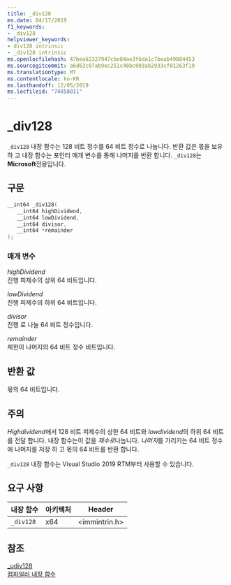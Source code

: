 ```yaml
---
title: _div128
ms.date: 04/17/2019
f1_keywords:
- _div128
helpviewer_keywords:
- div128 intrinsic
- _div128 intrinsic
ms.openlocfilehash: 47bea62327947cbe84ae3f6da1c7beab49884453
ms.sourcegitcommit: a6d63c07ab9ec251c48bc003ab2933cf01263f19
ms.translationtype: MT
ms.contentlocale: ko-KR
ms.lasthandoff: 12/05/2019
ms.locfileid: "74858011"
---
```

# <a name="_div128"></a>_div128

`_div128` 내장 함수는 128 비트 정수를 64 비트 정수로 나눕니다. 반환 값은 몫을 보유 하 고 내장 함수는 포인터 매개 변수를 통해 나머지를 반환 합니다. `_div128`는 **Microsoft**전용입니다.

## <a name="syntax"></a>구문

```C
__int64 _div128(
   __int64 highDividend,
   __int64 lowDividend,
   __int64 divisor,
   __int64 *remainder
);
```

### <a name="parameters"></a>매개 변수

*highDividend* \
진행 피제수의 상위 64 비트입니다.

*lowDividend* \
진행 피제수의 하위 64 비트입니다.

*divisor* \
진행 로 나눌 64 비트 정수입니다.

*remainder* \
제한이 나머지의 64 비트 정수 비트입니다.

## <a name="return-value"></a>반환 값

몫의 64 비트입니다.

## <a name="remarks"></a>주의

*Highdividend*에서 128 비트 피제수의 상한 64 비트와 *lowdividend*의 하위 64 비트를 전달 합니다. 내장 함수는이 값을 *제수로*나눕니다. *나머지*를 가리키는 64 비트 정수에 나머지를 저장 하 고 몫의 64 비트를 반환 합니다.

`_div128` 내장 함수는 Visual Studio 2019 RTM부터 사용할 수 있습니다.

## <a name="requirements"></a>요구 사항

|내장 함수|아키텍처|Header|
|---------------|------------------|------------|
|`_div128`|x64|\<immintrin.h>|

## <a name="see-also"></a>참조

[_udiv128](udiv128.md) \
[컴파일러 내장 함수](compiler-intrinsics.md)
